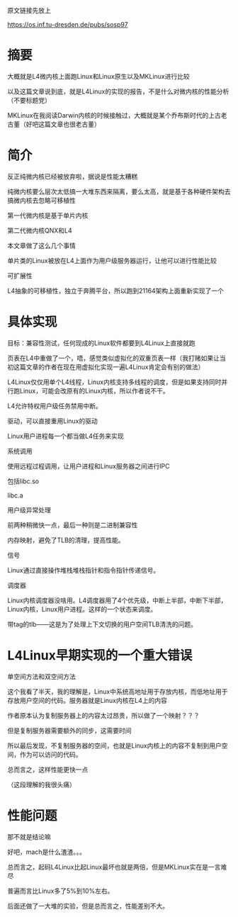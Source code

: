 原文链接先放上

https://os.inf.tu-dresden.de/pubs/sosp97

# 摘要

大概就是L4微内核上面跑Linux和Linux原生以及MKLinux进行比较

以及这篇文章说到底，就是L4Linux的实现的报告，不是什么对微内核的性能分析（不要标题党）

MKLinux在我阅读Darwin内核的时候接触过，大概就是某个乔布斯时代的上古老古董（好吧这篇文章也很老古董）

# 简介

反正纯微内核已经被放弃啦，据说是性能太糟糕

纯微内核要么层次太低搞一大堆东西来隔离，要么太高，就是基于各种硬件架构去搞微内核去忽略可移植性

第一代微内核是基于单片内核

第二代微内核QNX和L4

本文章做了这么几个事情



单片类的Linux被放在L4上面作为用户级服务器运行，让他可以进行性能比较

可扩展性

L4抽象的可移植性，独立于奔腾平台，所以跑到21164架构上面重新实现了一个

# 具体实现

目标：兼容性测试，任何现成的Linux软件都要到L4Linux上直接就跑

页表在L4中重做了一个，唔，感觉类似虚拟化的双重页表一样（我打赌如果让当初这篇文章的作者在现在用虚拟化实现一遍L4Linux肯定会有别的做法）

L4Linux仅仅用单个L4线程，Linux内核支持多线程的调度，但是如果支持同时并行跑Linux，可能会改原有的Linux内核，所以作者说不干。

L4允许特权用户级任务禁用中断。

驱动，可以直接重用Linux的驱动

Linux用户进程每一个都当做L4任务来实现

系统调用

使用远程过程调用，让用户进程和Linux服务器之间进行IPC

包括libc.so

libc.a

用户级异常处理

前两种稍微快一点，最后一种则是二进制兼容性

内存映射，避免了TLB的清理，提高性能。

信号

Linux通过直接操作堆栈堆栈指针和指令指针传递信号。

调度器

Linux内核调度器没啥用。L4调度器用了4个优先级，中断上半部，中断下半部，Linux内核，Linux用户进程。这样的一个状态来调度。

带tag的tlb——这是为了处理上下文切换的用户空间TLB清洗的问题。



# L4Linux早期实现的一个重大错误

单空间方法和双空间方法

这个我看了半天，我的理解是，Linux中系统高地址用于存放内核，而低地址用于存放用户空间的代码。服务器就是Linux内核在L4上的内容

作者原本认为复制服务器上的内容太过昂贵，所以做了一个映射？？？

但是复制服务器需要额外的同步，这需要时间

所以最后发现，不复制服务器的空间，也就是Linux内核上的内容不复制到用户空间，作为可以访问的代码。

总而言之，这样性能更快一点

（这段理解的我很头痛）

# 性能问题

那不就是结论嘛

好吧，mach是什么渣渣。。。

总而言之，起码L4Linux比起Linux最坏也就是两倍，但是MKLinux实在是一言难尽

普遍而言比Linux多了5%到10%左右。

后面还做了一大堆的实验，但是总而言之，性能差别不大。
